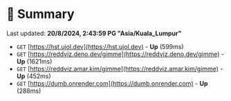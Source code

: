 # 📖 Summary
Last updated: **20/8/2024, 2:43:59 PG "Asia/Kuala_Lumpur"**

- `GET` [https://hst.ujol.dev](https://hst.ujol.dev) - **Up** (599ms)
- `GET` [https://reddviz.deno.dev/gimme](https://reddviz.deno.dev/gimme) - **Up** (1621ms)
- `GET` [https://reddviz.amar.kim/gimme](https://reddviz.amar.kim/gimme) - **Up** (452ms)
- `GET` [https://dumb.onrender.com](https://dumb.onrender.com) - **Up** (288ms)
